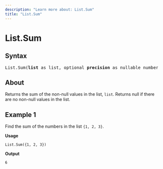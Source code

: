 ```yaml
---
description: "Learn more about: List.Sum"
title: "List.Sum"
---
```

# List.Sum

## Syntax

<pre>
List.Sum(<b>list</b> as list, optional <b>precision</b> as nullable number) as any
</pre>
  
## About

Returns the sum of the non-null values in the list, `list`. Returns null if there are no non-null values in the list.

## Example 1

Find the sum of the numbers in the list `{1, 2, 3}`.

**Usage**

```powerquery-m
List.Sum({1, 2, 3})
```

**Output**

`6`
